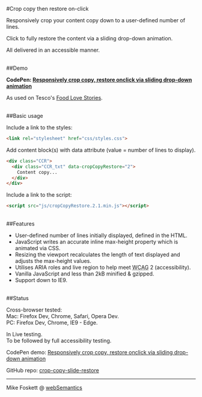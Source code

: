 #Crop copy then restore on-click


Responsively crop your content copy down to a user-defined number of lines.

Click to fully restore the content via a sliding drop-down animation.

All delivered in an accessible manner.


<br>
##Demo

<strong>CodePen: <a href="http://codepen.io/2kool2/pen/PWmzMa">Responsively crop copy, restore onclick via sliding drop-down animation</a></strong>

As used on Tesco's <a href="http://www.tesco.com/food-love-stories/">Food Love Stories</a>.


<br>
##Basic usage

Include a link to the styles:

```html
<link rel="stylesheet" href="css/styles.css">
```

Add content block(s) with data attribute (value = number of lines to display).

```html
<div class="CCR">
  <div class="CCR_txt" data-cropCopyRestore="2">
    Content copy...
  </div>
</div>
```

Include a link to the script:

```html
<script src="js/cropCopyRestore.2.1.min.js"></script>
```

<br>
##Features

* User-defined number of lines initially displayed, defined in the HTML.
* JavaScript writes an accurate inline max-height property which is animated via CSS.
* Resizing the viewport recalculates the length of text displayed and adjusts the max-height values.
* Utilises ARIA roles and live region to help meet <abbr title="Web Content Accessibility Guidelines">WCAG</abbr> 2 (accessibility).
* Vanilla JavaScript and less than 2kB minified &amp; gzipped.
* Support down to IE9.


<br>
##Status

Cross-browser tested:<br>
  Mac: Firefox Dev, Chrome, Safari, Opera Dev.<br>
  PC: Firefox Dev, Chrome, IE9 - Edge.

In Live testing.<br>To be followed by full accessibility testing.

CodePen demo: <a href="https://codepen.io/2kool2/pen/PWmzMa">Responsively crop copy, restore onclick via sliding drop-down animation</a>

GitHub repo: <a href="https://github.com/2kool2/crop-copy-slide-restore">crop-copy-slide-restore</a>


<hr>
Mike Foskett @ <a href="https://websemantics.uk/">webSemantics</a>

